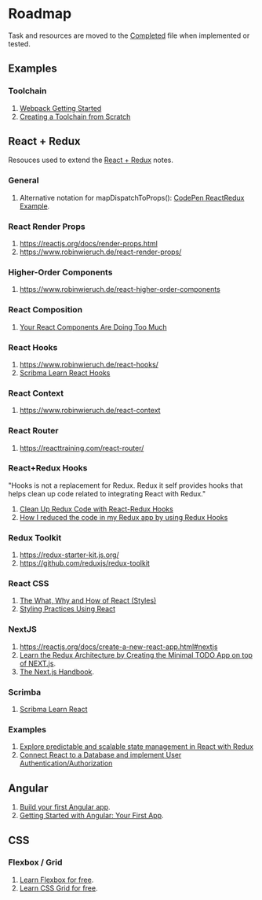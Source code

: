 # Roadmap

Task and resources are moved to the [Completed](Completed.md) file when implemented or tested.

## Examples

### Toolchain

1. [Webpack Getting Started](https://webpack.js.org/guides/getting-started)
2. [Creating a Toolchain from Scratch](https://blog.usejournal.com/creating-a-react-app-from-scratch-f3c693b84658)

## React + Redux
Resouces used to extend the [React + Redux](ReactRedux.md) notes.

### General
1. Alternative notation for mapDispatchToProps(): [CodePen ReactRedux Example](https://codepen.io/team/codepen/pen/yZrxJo).

### React Render Props
1. https://reactjs.org/docs/render-props.html    
2. https://www.robinwieruch.de/react-render-props/

### Higher-Order Components
1. https://www.robinwieruch.de/react-higher-order-components

### React Composition
1. [Your React Components Are Doing Too Much](https://medium.com/the-non-traditional-developer/your-react-components-are-doing-too-much-16e65968f419)

### React Hooks
1. https://www.robinwieruch.de/react-hooks/    
2. [Scribma Learn React Hooks](https://scrimba.com/g/greacthooks)

### React Context
1. https://www.robinwieruch.de/react-context

### React Router
1. https://reacttraining.com/react-router/

### React+Redux Hooks
"Hooks is not a replacement for Redux. Redux it self provides hooks that helps clean up code related to integrating React with Redux."

1. [Clean Up Redux Code with React-Redux Hooks](https://medium.com/swlh/clean-up-redux-code-with-react-redux-hooks-71587cfcf87a)    
2. [How I reduced the code in my Redux app by using Redux Hooks](https://medium.com/javascript-in-plain-english/how-i-reduced-the-amount-of-code-in-my-redux-app-by-using-redux-hooks-b19c926419ea)

### Redux Toolkit
1. https://redux-starter-kit.js.org/    
2. https://github.com/reduxjs/redux-toolkit

### React CSS
1. [The What, Why and How of React (Styles)](https://dev.to/mangel0111/the-what-why-and-how-of-react-styles-2a0k)    
2. [Styling Practices Using React](https://medium.com/the-non-traditional-developer/styling-best-practices-using-react-c37b96b8be9c)

### NextJS
1. https://reactjs.org/docs/create-a-new-react-app.html#nextjs
2. [Learn the Redux Architecture by Creating the Minimal TODO App on top of NEXT.js](https://dev.to/saltyshiomix/learn-the-redux-architecture-by-creating-the-minimal-todo-app-on-top-of-next-js-5bpj).
3. [The Next.js Handbook](https://www.freecodecamp.org/news/the-next-js-handbook/).

### Scrimba
1. [Scribma Learn React](https://scrimba.com/g/glearnreact)

### Examples
1. [Explore predictable and scalable state management in React with Redux](https://www.robinwieruch.de/react-redux-tutorial)   
2. [Connect React to a Database and implement User Authentication/Authorization](https://www.robinwieruch.de/complete-firebase-authentication-react-tutorial)

## Angular
1. [Build your first Angular app](https://scrimba.com/g/gyourfirstangularapp).
2. [Getting Started with Angular: Your First App](https://angular.io/start).

## CSS

### Flexbox / Grid
1. [Learn Flexbox for free](https://scrimba.com/g/gflexbox).
2. [Learn CSS Grid for free](https://scrimba.com/g/gflexbox).